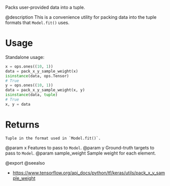 Packs user-provided data into a tuple.

@description
This is a convenience utility for packing data into the tuple formats
that `Model.fit()` uses.

# Usage
Standalone usage:

```python
x = ops.ones((10, 1))
data = pack_x_y_sample_weight(x)
isinstance(data, ops.Tensor)
# True
y = ops.ones((10, 1))
data = pack_x_y_sample_weight(x, y)
isinstance(data, tuple)
# True
x, y = data
```

# Returns
    Tuple in the format used in `Model.fit()`.

@param x Features to pass to `Model`.
@param y Ground-truth targets to pass to `Model`.
@param sample_weight Sample weight for each element.

@export
@seealso
+ <https://www.tensorflow.org/api_docs/python/tf/keras/utils/pack_x_y_sample_weight>
